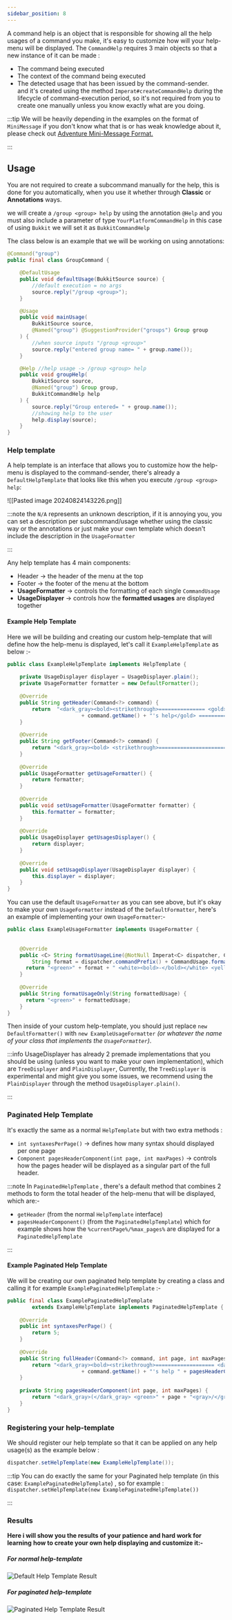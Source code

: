 ```yaml
---
sidebar_position: 8
---
```

A command help is an object that is responsible for showing all the help usages of a command you make, it's easy to customize how will your help-menu will be displayed.
The `CommandHelp` requires 3 main objects so that a new instance of it can be made :
- The command being executed
- The context of the command being executed
- The detected usage that has been issued by the command-sender. <br/>
and it's created using the method `Imperat#createCommandHelp` during the lifecycle of command-execution period, so it's not required from you to create one manually unless you know exactly what are you doing. <br/>

:::tip
We will be heavily depending in the examples on the format of `MiniMessage` if you don't
know what that is or has weak knowledge about it, 
please check out [Adventure Mini-Message Format.](https://docs.advntr.dev/minimessage/format.html)

:::
## Usage
You are not required to create a subcommand manually for the help, this is done for you automatically, when you use it whether through **Classic** or **Annotations** ways.

we will create a `/group <group> help` by using the annotation `@Help` and you must also include
a parameter of type `YourPlatformCommandHelp` in this case of using `Bukkit` we will set it as `BukkitCommandHelp`

The class below is an example that we will be working on using annotations:

```java
@Command("group")  
public final class GroupCommand {  

	@DefaultUsage  
	public void defaultUsage(BukkitSource source) {  
		//default execution = no args  
		source.reply("/group <group>");  
	}	

	@Usage  
	public void mainUsage(
		BukkitSource source, 
		@Named("group") @SuggestionProvider("groups") Group group
	) {  
		//when source inputs "/group <group>"  
		source.reply("entered group name= " + group.name());  
	}

	@Help //help usage -> /group <group> help
	public void groupHelp(  
		BukkitSource source,  
		@Named("group") Group group,  
		BukkitCommandHelp help  
	) {  
		source.reply("Group entered= " + group.name());  
		//showing help to the user
		help.display(source);  
	}
}
```
### Help template

A help template is an interface that allows you to customize how the help-menu is displayed to the command-sender, there's already a `DefaultHelpTemplate` that looks like this when you execute `/group <group> help`:

![[Pasted image 20240824143226.png]]

:::note
the `N/A` represents an unknown description, if it is annoying you, you can set a description per subcommand/usage whether using the classic way or the annotations or just make your own template which doesn't include the description in the `UsageFormatter`

:::

Any help template has 4 main components:
- Header -> the header of the menu at the top
- Footer -> the footer of the menu at the bottom
- **UsageFormatter** -> controls the formatting of each single `CommandUsage` 
- **UsageDisplayer** -> controls how the **formatted usages** are displayed together 
#### Example Help Template
Here we will be building and creating our custom help-template that will define how the help-menu is displayed, let's call it `ExampleHelpTemplate` as below :-

```java
public class ExampleHelpTemplate implements HelpTemplate {  
  
    private UsageDisplayer displayer = UsageDisplayer.plain();  
    private UsageFormatter formatter = new DefaultFormatter();  
  
    @Override  
    public String getHeader(Command<?> command) {  
        return  "<dark_gray><bold><strikethrough>=============== <gold>"  
                        + command.getName() + "'s help</gold> ===============";  
    }  
  
    @Override  
    public String getFooter(Command<?> command) {  
        return "<dark_gray><bold> <strikethrough>===============================";  
    }  
    
    @Override  
    public UsageFormatter getUsageFormatter() {  
        return formatter;  
    } 
     
    @Override  
    public void setUsageFormatter(UsageFormatter formatter) {  
        this.formatter = formatter;  
    }  
    
    @Override  
    public UsageDisplayer getUsagesDisplayer() {  
        return displayer;  
    } 
     
    @Override  
    public void setUsageDisplayer(UsageDisplayer displayer) {  
        this.displayer = displayer;  
    }  
}
```

You can use the default `UsageFormatter` as you can see above, but it's okay to make  your own 
`UsageFormatter` instead of the `DefaultFormatter`, here's an example of
implementing your own `UsageFormatter`:-

```java
public class ExampleUsageFormatter implements UsageFormatter {  
  
  
    @Override  
    public <C> String formatUsageLine(@NotNull Imperat<C> dispatcher, Command<C> command, CommandUsage<C> usage, boolean isLast) {  
        String format = dispatcher.commandPrefix() + CommandUsage.format(command, usage);  
      return "<green>" + format + " <white><bold>-</bold></white> <yellow>" + usage.getDescription();  
    }  
    
    @Override  
    public String formatUsageOnly(String formattedUsage) {  
      return "<green>" + formattedUsage;  
    }
}
```

Then inside of your custom help-template, you should just replace `new DefaultFormatter()` with `new ExampleUsageFormatter` *(or whatever the name of your class that implements the `UsageFormatter`)*.

:::info
UsageDisplayer has already 2 premade implementations that you should be using (unless you want to make your own implementation), which are `TreeDisplayer` and `PlainDisplayer`,  Currently, the `TreeDisplayer` is experimental and might give you some issues, we recommend using the `PlainDisplayer` through the method `UsageDisplayer.plain()`.

:::

### Paginated Help Template

It's exactly the same as a normal `HelpTemplate` but with two extra methods :
- `int syntaxesPerPage()` -> defines how many syntax should displayed per one page 
- `Component pagesHeaderComponent(int page, int maxPages)` -> controls how the pages header will be displayed as a singular part of the full header.


:::note
In `PaginatedHelpTemplate` , there's a default method that combines 2 methods to form the total header of the help-menu that will be displayed, which are:-
- `getHeader` (from the normal `HelpTemplate` interface)
- `pagesHeaderComponent()` (from the `PaginatedHelpTemplate`) which for example shows how the `%currentPage%/%max_pages%` are displayed for a `PaginatedHelpTemplate`

:::
#### Example Paginated Help Template

We will be creating our own paginated help template by creating a class and calling it for example `ExamplePaginatedHelpTemplate` :-

```java
public final class ExamplePaginatedHelpTemplate  
        extends ExampleHelpTemplate implements PaginatedHelpTemplate {  
  
    @Override  
    public int syntaxesPerPage() {  
        return 5;  
    } 
     
    @Override  
    public String fullHeader(Command<?> command, int page, int maxPages) {  
        return "<dark_gray><bold><strikethrough>=================== <dark_green>"  
                        + command.getName() + "'s help " + pagesHeaderComponent(page, maxPages) + " </dark_green>===================";  
    }  
  
    private String pagesHeaderComponent(int page, int maxPages) {  
        return "<dark_gray>(</dark_gray> <green>" + page + "<gray>/</gray>" + maxPages + " <dark_gray>)</dark_gray>";  
    }  
}
```

### Registering your help-template

We should register our help template so that it can be applied 
on any help usage(s) as the example below :

```java
dispatcher.setHelpTemplate(new ExampleHelpTemplate());
```


:::tip
You can do exactly the same for your Paginated help template 
(in this case: `ExamplePaginatedHelpTemplate`) , so for example :
`dispatcher.setHelpTemplate(new ExamplePaginatedHelpTemplate())`

:::
### Results

**Here i will show you the results of your patience and hard work for learning**
**how to create your own help displaying and customize it:-**
##### For normal help-template

![Default Help Template Result](/img/Imperat/default-help-command.png)

##### For paginated help-template

![Paginated Help Template Result](/img/Imperat/paginated-help-command.png)